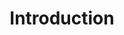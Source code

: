 ---
layout: page
title: Introduction
tagline: Ipsum sed adipiscing
image: images/pic01.jpg
# Give some unique identifier if you want this page to show on the navigation menu
id: introduction
# The following values are unique to spotlight style 'one'; leave them blank if you do not want this page to be on the spotlight
spotlightStyle: one
buttonTitle: Learn More
description: Sed lorem ipsum dolor sit amet nullam consequat feugiat consequat magna adipiscing magna etiam amet veroeros. Lorem ipsum dolor tempus sit cursus. Tempus nisl et nullam lorem ipsum dolor sit amet aliquam.
---